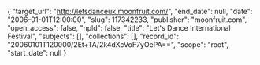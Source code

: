 {
  "target_url": "http://letsdanceuk.moonfruit.com/", 
  "end_date": null, 
  "date": "2006-01-01T12:00:00", 
  "slug": 117342233, 
  "publisher": "moonfruit.com", 
  "open_access": false, 
  "npld": false, 
  "title": "Let's Dance International Festival", 
  "subjects": [], 
  "collections": [], 
  "record_id": "20060101T120000/2Et+TA/2k4dXcVoF7yOePA==", 
  "scope": "root", 
  "start_date": null
}

